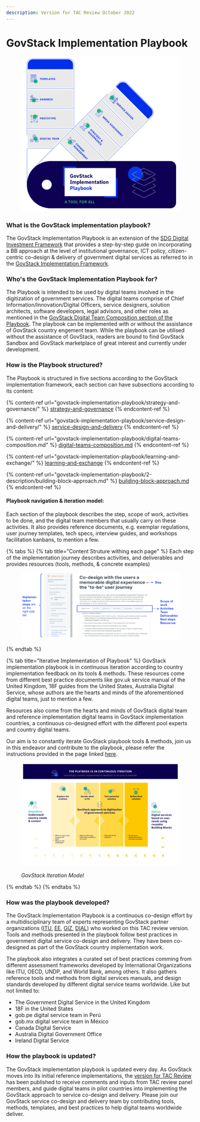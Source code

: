 ```yaml
---
description: Version for TAC Review October 2022
---
```


# GovStack Implementation Playbook

<figure><img src=".gitbook/assets/18. Govstack Playbook a tool for all (2).jpg" alt=""><figcaption></figcaption></figure>

### What is the GovStack implementation playbook?

The GovStack Implementation Playbook is an extension of the [SDG Digital Investment Framework](https://www.itu.int/pub/D-STR-DIGITAL.02-2019) that provides a step-by-step guide on incorporating a BB approach at the level of institutional governance, ICT policy, citizen-centric co-design & delivery of government digital services as referred to in the [GovStack Implementation Framework](govstack-implementation-playbook/implementation-framework.md).&#x20;

### &#x20;Who's the GovStack Implementation Playbook for?

The Playbook is intended to be used by digital teams involved in the digitization of government services. The digital teams comprise of Chief Information/Innovation/Digital Officers, service designers, solution architects, software developers, legal advisors, and other roles as mentioned in the [GovStack Digital Team Composition section of the Playbook](https://govstack.gitbook.io/implementation-playbook/govstack-implementation-playbook/digital-teams-composition). The playbook can be implemented with or without the assistance of GovStack country engement team. While the playbook can be utilised without the assistance of GovStack, readers are bound to find GovStack Sandbox and GovStack marketplace of great interest and currently under development.

### How is the Playbook structured?

The Playbook is structured in five sections according to the GovStack implementation framework, each section can have subsections according to its content:

{% content-ref url="govstack-implementation-playbook/strategy-and-governance/" %}
[strategy-and-governance](govstack-implementation-playbook/strategy-and-governance/)
{% endcontent-ref %}

{% content-ref url="govstack-implementation-playbook/service-design-and-delivery/" %}
[service-design-and-delivery](govstack-implementation-playbook/service-design-and-delivery/)
{% endcontent-ref %}

{% content-ref url="govstack-implementation-playbook/digital-teams-composition.md" %}
[digital-teams-composition.md](govstack-implementation-playbook/digital-teams-composition.md)
{% endcontent-ref %}

{% content-ref url="govstack-implementation-playbook/learning-and-exchange/" %}
[learning-and-exchange](govstack-implementation-playbook/learning-and-exchange/)
{% endcontent-ref %}

{% content-ref url="govstack-implementation-playbook/2-description/building-block-approach.md" %}
[building-block-approach.md](govstack-implementation-playbook/2-description/building-block-approach.md)
{% endcontent-ref %}

#### Playbook navigation & iteration model:&#x20;

Each section of the playbook describes the step, scope of work, activities to be done, and the digital team members that usually carry on these activities. It also provides reference documents, e.g. exemplar regulations, user journey templates, tech specs, interview guides, and workshops facilitation kanbans, to mention a few.&#x20;

{% tabs %}
{% tab title="Content Struture withing each page" %}
Each step of the implementation journey describes activities, and deliverables and provides resources (tools, methods, & concrete examples)



<figure><img src=".gitbook/assets/Screenshot 2022-09-27 185618.png" alt=""><figcaption></figcaption></figure>
{% endtab %}

{% tab title="Iterative Implementation of Playbook" %}
GovStack implementation playbook is in continuous iteration according to country implementation feedback on its tools & methods. These resources come from different best practice documents like gov.uk service manual of the United Kingdom, 18F guides from the United States, Australia Digital Service, whose authors are the hearts and minds of the aforementioned digital teams, just to mention a few.&#x20;

Resources also come from the hearts and minds of GovStack digital team and reference implementation digital teams in GovStack implementation countries, a continuous co-designed effort with the different pool experts and country digital teams.&#x20;

Our aim is to constantly iterate GovStack playbook tools & methods, join us in this endeavor and contribute to the playbook, please refer the instructions provided in the page linked [here](https://app.gitbook.com/s/Mv07ks4AhtBDCIkO2zgW/contributing).&#x20;



<figure><img src=".gitbook/assets/14.-Double-Diamond-iteration-country-implementation (1).jpg" alt=""><figcaption><p><em>GovStack Iteration Model</em> </p></figcaption></figure>
{% endtab %}
{% endtabs %}



### How was the playbook developed?

The GovStack Implementation Playbook is a continuous co-design effort by a multidisciplinary team of experts representing GovStack partner organizations ([ITU](https://www.itu.int/en/Pages/default.aspx), [EE](https://e-estonia.com/), [GIZ](https://www.giz.de/en/html/index.html), [DIAL](https://dial.global/)) who worked on this TAC review version. Tools and methods presented in the playbook follow best practices in government digital service co-design and delivery. They have been co-designed as part of the GovStack country implementation work.&#x20;

The playbook also integrates a curated set of best practices comming from different assessment frameworks developed by International Organizations like ITU, OECD, UNDP, and World Bank, among others. It also gathers reference tools and methods from digital services manuals, and design standards developed by different digital service teams worldwide. Like but not limited to:

* The Government Digital Service in the United Kingdom&#x20;
* 18F in the United States
* gob.pe digital service team in Perú&#x20;
* gob.mx digital service team in México
* Canada Digital Service&#x20;
* Australia Digital Government Office
* Ireland Digital Service&#x20;

### How the playbook is updated?

The GovStack implementation playbook is updated every day. As GovStack moves into its initial reference implementations, the [version for TAC Review](govstack-implementation-playbook/1-version-history/release-notes.md) has been published to receive comments and inputs from TAC review panel members, and guide digital teams in pilot countries into implementing the GovStack approach to service co-design and delivery.  Please join our GovStack service co-design and delivery team by contributing tools, methods, templates, and best practices to help digital teams worldwide deliver.&#x20;
